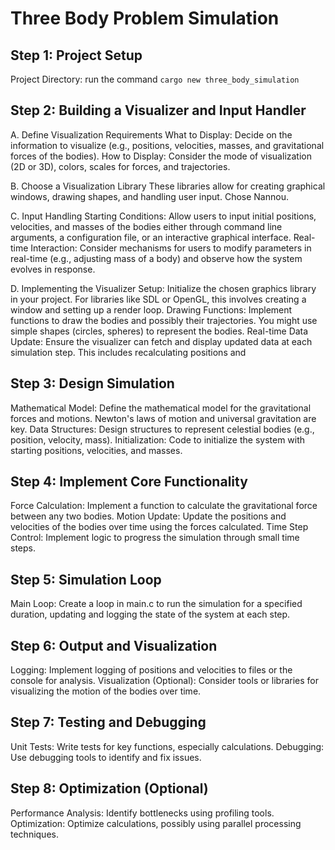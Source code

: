 # Three Body Problem Simulation

## Step 1: Project Setup

Project Directory: run the command `cargo new three_body_simulation`

## Step 2: Building a Visualizer and Input Handler

A. Define Visualization Requirements
What to Display: Decide on the information to visualize (e.g., positions, velocities, masses, and gravitational forces of the bodies).
How to Display: Consider the mode of visualization (2D or 3D), colors, scales for forces, and trajectories.

B. Choose a Visualization Library
These libraries allow for creating graphical windows, drawing shapes, and handling user input. Chose Nannou.

C. Input Handling
Starting Conditions: Allow users to input initial positions, velocities, and masses of the bodies either through command line arguments, a configuration file, or an interactive graphical interface.
Real-time Interaction: Consider mechanisms for users to modify parameters in real-time (e.g., adjusting mass of a body) and observe how the system evolves in response.

D. Implementing the Visualizer
Setup: Initialize the chosen graphics library in your project. For libraries like SDL or OpenGL, this involves creating a window and setting up a render loop.
Drawing Functions: Implement functions to draw the bodies and possibly their trajectories. You might use simple shapes (circles, spheres) to represent the bodies.
Real-time Data Update: Ensure the visualizer can fetch and display updated data at each simulation step. This includes recalculating positions and

## Step 3: Design Simulation

Mathematical Model: Define the mathematical model for the gravitational forces and motions. Newton's laws of motion and universal gravitation are key.
Data Structures: Design structures to represent celestial bodies (e.g., position, velocity, mass).
Initialization: Code to initialize the system with starting positions, velocities, and masses.

## Step 4: Implement Core Functionality

Force Calculation: Implement a function to calculate the gravitational force between any two bodies.
Motion Update: Update the positions and velocities of the bodies over time using the forces calculated.
Time Step Control: Implement logic to progress the simulation through small time steps.

## Step 5: Simulation Loop

Main Loop: Create a loop in main.c to run the simulation for a specified duration, updating and logging the state of the system at each step.

## Step 6: Output and Visualization

Logging: Implement logging of positions and velocities to files or the console for analysis.
Visualization (Optional): Consider tools or libraries for visualizing the motion of the bodies over time.

## Step 7: Testing and Debugging

Unit Tests: Write tests for key functions, especially calculations.
Debugging: Use debugging tools to identify and fix issues.

## Step 8: Optimization (Optional)

Performance Analysis: Identify bottlenecks using profiling tools.
Optimization: Optimize calculations, possibly using parallel processing techniques.